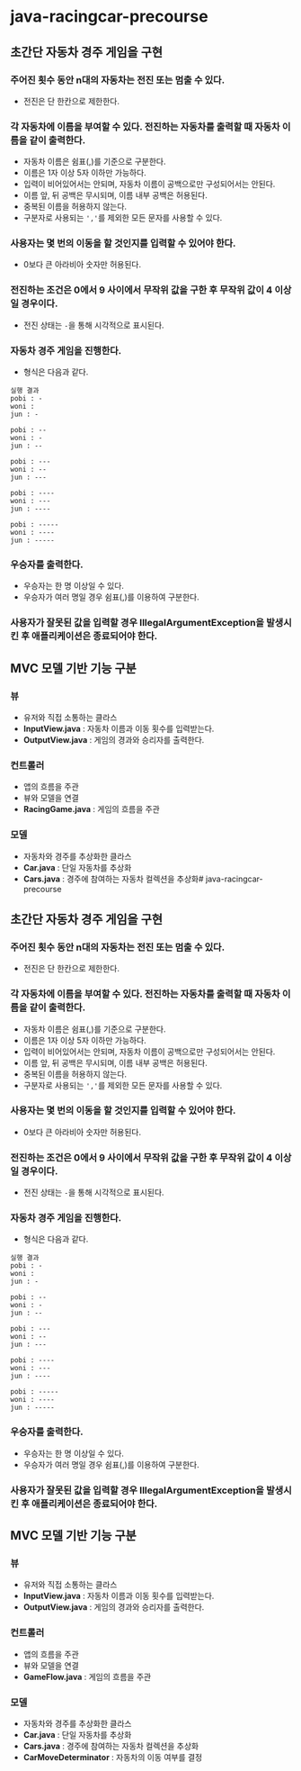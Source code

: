 # java-racingcar-precourse

## 초간단 자동차 경주 게임을 구현

### 주어진 횟수 동안 n대의 자동차는 전진 또는 멈출 수 있다.
- 전진은 단 한칸으로 제한한다.

### 각 자동차에 이름을 부여할 수 있다. 전진하는 자동차를 출력할 때 자동차 이름을 같이 출력한다.
- 자동차 이름은 쉼표(,)를 기준으로 구분한다.
- 이름은 1자 이상 5자 이하만 가능하다.
- 입력이 비어있어서는 안되며, 자동차 이름이 공백으로만 구성되어서는 안된다.
- 이름 앞, 뒤 공백은 무시되며, 이름 내부 공백은 허용된다.
- 중복된 이름을 허용하지 않는다.
- 구분자로 사용되는 `','`를 제외한 모든 문자를 사용할 수 있다.

### 사용자는 몇 번의 이동을 할 것인지를 입력할 수 있어야 한다.
- 0보다 큰 아라비아 숫자만 허용된다.

### 전진하는 조건은 0에서 9 사이에서 무작위 값을 구한 후 무작위 값이 4 이상일 경우이다.
- 전진 상태는 `-`을 통해 시각적으로 표시된다.

### 자동차 경주 게임을 진행한다.
- 형식은 다음과 같다.
```
실행 결과
pobi : -
woni : 
jun : -

pobi : --
woni : -
jun : --

pobi : ---
woni : --
jun : ---

pobi : ----
woni : ---
jun : ----

pobi : -----
woni : ----
jun : -----
```

### 우승자를 출력한다.
- 우승자는 한 명 이상일 수 있다.
- 우승자가 여러 명일 경우 쉼표(,)를 이용하여 구분한다.

### 사용자가 잘못된 값을 입력할 경우 IllegalArgumentException을 발생시킨 후 애플리케이션은 종료되어야 한다.

## MVC 모델 기반 기능 구분

### 뷰
- 유저와 직접 소통하는 클라스
- **InputView.java** : 자동차 이름과 이동 횟수를 입력받는다.
- **OutputView.java** : 게임의 경과와 승리자를 출력한다.

### 컨트롤러
- 앱의 흐름을 주관
- 뷰와 모델을 연결
- **RacingGame.java** : 게임의 흐름을 주관

### 모델
- 자동차와 경주를 추상화한 클라스
- **Car.java** : 단일 자동차를 추상화
- **Cars.java** : 경주에 참여하는 자동차 컬렉션을 추상화# java-racingcar-precourse

## 초간단 자동차 경주 게임을 구현

### 주어진 횟수 동안 n대의 자동차는 전진 또는 멈출 수 있다.
- 전진은 단 한칸으로 제한한다.

### 각 자동차에 이름을 부여할 수 있다. 전진하는 자동차를 출력할 때 자동차 이름을 같이 출력한다.
- 자동차 이름은 쉼표(,)를 기준으로 구분한다.
- 이름은 1자 이상 5자 이하만 가능하다.
- 입력이 비어있어서는 안되며, 자동차 이름이 공백으로만 구성되어서는 안된다.
- 이름 앞, 뒤 공백은 무시되며, 이름 내부 공백은 허용된다.
- 중복된 이름을 허용하지 않는다.
- 구분자로 사용되는 `','`를 제외한 모든 문자를 사용할 수 있다.

### 사용자는 몇 번의 이동을 할 것인지를 입력할 수 있어야 한다.
- 0보다 큰 아라비아 숫자만 허용된다.

### 전진하는 조건은 0에서 9 사이에서 무작위 값을 구한 후 무작위 값이 4 이상일 경우이다.
- 전진 상태는 `-`을 통해 시각적으로 표시된다.

### 자동차 경주 게임을 진행한다.
- 형식은 다음과 같다.
```
실행 결과
pobi : -
woni : 
jun : -

pobi : --
woni : -
jun : --

pobi : ---
woni : --
jun : ---

pobi : ----
woni : ---
jun : ----

pobi : -----
woni : ----
jun : -----
```

### 우승자를 출력한다.
- 우승자는 한 명 이상일 수 있다.
- 우승자가 여러 명일 경우 쉼표(,)를 이용하여 구분한다.

### 사용자가 잘못된 값을 입력할 경우 IllegalArgumentException을 발생시킨 후 애플리케이션은 종료되어야 한다.

## MVC 모델 기반 기능 구분

### 뷰
- 유저와 직접 소통하는 클라스
- **InputView.java** : 자동차 이름과 이동 횟수를 입력받는다.
- **OutputView.java** : 게임의 경과와 승리자를 출력한다.

### 컨트롤러
- 앱의 흐름을 주관
- 뷰와 모델을 연결
- **GameFlow.java** : 게임의 흐름을 주관

### 모델
- 자동차와 경주를 추상화한 클라스
- **Car.java** : 단일 자동차를 추상화
- **Cars.java** : 경주에 참여하는 자동차 컬렉션을 추상화
- **CarMoveDeterminator** : 자동차의 이동 여부를 결정